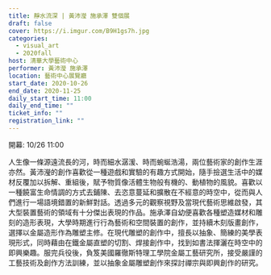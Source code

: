```yaml
---
title: 靜水流深 | 黃沛瀅 施承澤 雙個展
draft: false
cover: https://i.imgur.com/B9H1gs7h.jpg
categories:
  - visual_art
  - 2020fall
host: 清華大學藝術中心
performer: 黃沛瀅 施承澤
location: 藝術中心展覽廳
start_date: 2020-10-26
end_date: 2020-11-25
daily_start_time: 11:00
daily_end_time: ""
ticket_info: ""
registration_link: ""
---
```

開幕: 10/26 11:00

人生像一條源遠流長的河，時而細水潺湲、時而蜿蜒浩湯，兩位藝術家的創作生涯亦然。黃沛瀅的創作喜歡從一種遊戲和實驗的有趣方式開始，隨手撿選生活中的媒材反覆加以拆解、重組後，賦予物質像活體生物般有機的、動植物的風貌。喜歡以一種饒富生命情調的方式去鋪陳、去恣意蔓延和擴散在不經意的時空中，從而與人們進行一場語境錯置的新鮮對話。透過多元的觀察視野及當現代藝術思維啟發，其大型裝置藝術的領域有十分傑出表現的作品。施承澤自幼便喜歡各種塑造媒材和雕刻的造形表現，大學時期進行行為藝術和空間裝置的創作，並持續木刻版畫創作，選擇以金屬造形作為雕塑主修。在現代雕塑的創作中，擅長以抽象、簡練的美學表現形式，同時藉由在鐵金屬直塑的切割、焊接創作中，找到如書法揮灑在時空中的即興樂趣。服完兵役後，負笈美國羅徹斯特理工學院金屬工藝研究所，接受嚴謹的工藝技術及創作方法訓練，並以抽象金屬雕塑創作來探討禪宗與即興創作的研究。